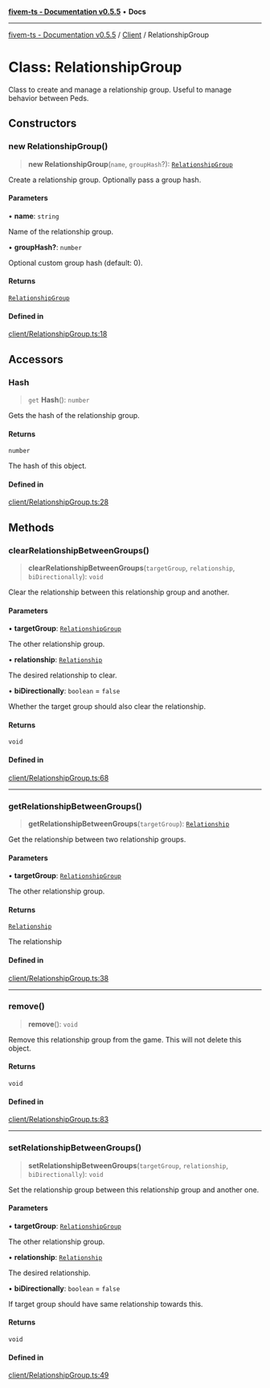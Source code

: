 [**fivem-ts - Documentation v0.5.5**](../../../README.md) • **Docs**

***

[fivem-ts - Documentation v0.5.5](../../../README.md) / [Client](../README.md) / RelationshipGroup

# Class: RelationshipGroup

Class to create and manage a relationship group. Useful to manage behavior between Peds.

## Constructors

### new RelationshipGroup()

> **new RelationshipGroup**(`name`, `groupHash`?): [`RelationshipGroup`](RelationshipGroup.md)

Create a relationship group. Optionally pass a group hash.

#### Parameters

• **name**: `string`

Name of the relationship group.

• **groupHash?**: `number`

Optional custom group hash (default: 0).

#### Returns

[`RelationshipGroup`](RelationshipGroup.md)

#### Defined in

[client/RelationshipGroup.ts:18](https://github.com/Purpose-Dev/fivem-ts/blob/main/src/client/RelationshipGroup.ts#L18)

## Accessors

### Hash

> `get` **Hash**(): `number`

Gets the hash of the relationship group.

#### Returns

`number`

The hash of this object.

#### Defined in

[client/RelationshipGroup.ts:28](https://github.com/Purpose-Dev/fivem-ts/blob/main/src/client/RelationshipGroup.ts#L28)

## Methods

### clearRelationshipBetweenGroups()

> **clearRelationshipBetweenGroups**(`targetGroup`, `relationship`, `biDirectionally`): `void`

Clear the relationship between this relationship group and another.

#### Parameters

• **targetGroup**: [`RelationshipGroup`](RelationshipGroup.md)

The other relationship group.

• **relationship**: [`Relationship`](../enumerations/Relationship.md)

The desired relationship to clear.

• **biDirectionally**: `boolean` = `false`

Whether the target group should also clear the relationship.

#### Returns

`void`

#### Defined in

[client/RelationshipGroup.ts:68](https://github.com/Purpose-Dev/fivem-ts/blob/main/src/client/RelationshipGroup.ts#L68)

***

### getRelationshipBetweenGroups()

> **getRelationshipBetweenGroups**(`targetGroup`): [`Relationship`](../enumerations/Relationship.md)

Get the relationship between two relationship groups.

#### Parameters

• **targetGroup**: [`RelationshipGroup`](RelationshipGroup.md)

The other relationship group.

#### Returns

[`Relationship`](../enumerations/Relationship.md)

The relationship

#### Defined in

[client/RelationshipGroup.ts:38](https://github.com/Purpose-Dev/fivem-ts/blob/main/src/client/RelationshipGroup.ts#L38)

***

### remove()

> **remove**(): `void`

Remove this relationship group from the game. This will not delete this object.

#### Returns

`void`

#### Defined in

[client/RelationshipGroup.ts:83](https://github.com/Purpose-Dev/fivem-ts/blob/main/src/client/RelationshipGroup.ts#L83)

***

### setRelationshipBetweenGroups()

> **setRelationshipBetweenGroups**(`targetGroup`, `relationship`, `biDirectionally`): `void`

Set the relationship group between this relationship group and another one.

#### Parameters

• **targetGroup**: [`RelationshipGroup`](RelationshipGroup.md)

The other relationship group.

• **relationship**: [`Relationship`](../enumerations/Relationship.md)

The desired relationship.

• **biDirectionally**: `boolean` = `false`

If target group should have same relationship towards this.

#### Returns

`void`

#### Defined in

[client/RelationshipGroup.ts:49](https://github.com/Purpose-Dev/fivem-ts/blob/main/src/client/RelationshipGroup.ts#L49)
